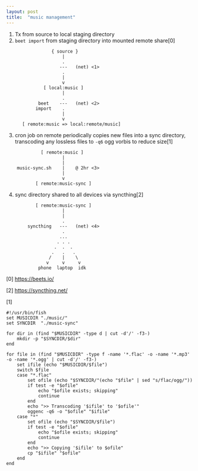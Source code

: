 ```yaml
---
layout: post
title:  "music management"
---
```


1. Tx from source to local staging directory
2. `beet import` from staging directory into mounted remote share[0]


```
                 { source }
                     |
                     .
                    ---   (net) <1>
                     .
                     |
                     v
              [ local:music ]
                     |
                     .
            beet    ---   (net) <2>
           import    .
                     |
                     v
      [ remote:music => local:remote/music]
```

3. cron job on remote periodically copies new files into a sync directory,
   transcoding any lossless files to `-q6` ogg vorbis to reduce size[1]

```
             [ remote:music ]
                     |
                     |
    music-sync.sh    |    @ 2hr <3>
                     |
                     v
           [ remote:music-sync ]
```

4. sync directory shared to all devices via syncthing[2]

```
           [ remote:music-sync ]
                     |
                     |
                     .
        syncthing   ---   (net) <4>
                     .
                    ...
                   . . .
                  .  .  .
                 .   .   .
                /    |    \
               v     v     v
            phone  laptop  idk
```

[0] https://beets.io/

[2] https://syncthing.net/

[1]

```fish
#!/usr/bin/fish
set MUSICDIR "./music/"
set SYNCDIR  "./music-sync"

for dir in (find "$MUSICDIR" -type d | cut -d'/' -f3-)
    mkdir -p "$SYNCDIR/$dir"
end

for file in (find "$MUSICDIR" -type f -name '*.flac' -o -name '*.mp3' -o -name '*.ogg' | cut -d'/' -f3-)
    set ifile (echo "$MUSICDIR/$file")
    switch $file
    case "*.flac"
        set ofile (echo "$SYNCDIR/"(echo "$file" | sed "s/flac/ogg/"))
        if test -e "$ofile"
            echo "$ofile exists; skipping"
            continue
        end
        echo ">> Transcoding '$ifile' to '$ofile'"
        oggenc -q6 -o "$ofile" "$ifile"
    case "*"
        set ofile (echo "$SYNCDIR/$file")
        if test -e "$ofile"
            echo "$ofile exists; skipping"
            continue
        end
        echo ">> Copying '$ifile' to $ofile"
        cp "$ifile" "$ofile"
    end
end
```
